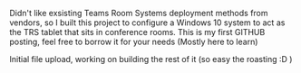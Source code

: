 Didn't like exsisting Teams Room Systems deployment methods from vendors, so I built this project to configure a Windows 10 system to act as the TRS tablet that sits in conference rooms. This is my first GITHUB posting, feel free to borrow it for your needs (Mostly here to learn)

Initial file upload, working on building the rest of it (so easy the roasting :D )
